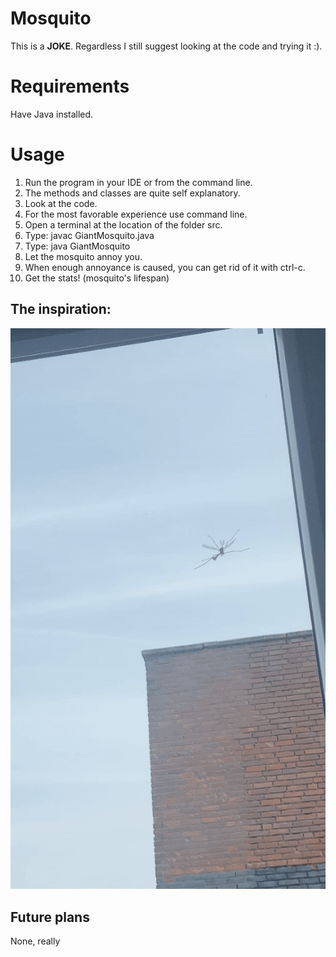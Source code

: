 # Mosquito
This is a **JOKE**. Regardless I still suggest looking at the code and trying it :).

# Requirements
Have Java installed.

# Usage
1. Run the program in your IDE or from the command line.
2. The methods and classes are quite self explanatory. 
3. Look at the code.
4. For the most favorable experience use command line.
5. Open a terminal at the location of the folder src.
6. Type: javac GiantMosquito.java
7. Type: java GiantMosquito
8. Let the mosquito annoy you.
9. When enough annoyance is caused, you can get rid of it with ctrl-c.
10. Get the stats! (mosquito's lifespan)

## The inspiration:
![Real Big Mosquito](mosquito.gif)


## Future plans
None, really
